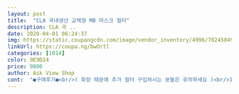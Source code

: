 ```yaml
---
layout: post 
title:  "CLA 국내생산 교체형 MB 마스크 필터" 
description: CLA 국 ..
date: 2020-04-01 06:24:37 
img: https://static.coupangcdn.com/image/vendor_inventory/4996/78245049a5999377a37ead8fb2ec003db27fba0e0fd673949682570cfdf7.jpg 
linkUrl: https://coupa.ng/bwOrtl 
categories: [1014] 
color: 9E9D24 
price: 9800 
author: Ask View Shop 
cont:  "●구매후기●<br/>( 화장 때문에 추가 필터 구입하시는 분들은 유의하세요 )<br/>1PAC 10pcs 그리고 양면 스티커<br/>CLA 마스크의 브랜딩이 너무 맘에 들어서 구매했어요.<br/><br/>MB 필터라고 합니다.<br/><br/>▷ 구성<br/>▷ 사이즈<br/>▷ 소재<br/>▷ 장점<br/>▷ 추천 마스크<br/>감각적인 브랜드에서는 어떻게 마스크를 만들었을까 하고요<br/>결정적으로 양면테이프 잘 안벗겨져서<br/>국산이라는 메리트때문에 계속 구매는 할건데.<br/>.<br/><br/>국산필터라 해서 사봤어요.<br/><br/>그럼 마스크 쓰고 벗을 때만 필터 떨어지지 않게<br/>그리고 가장 큰 단점은 부착용 양면 테이프가 별도로<br/>그리고 다른 도톰했던 3중 필터 보다 마니 얇은 거 같아요<br/>깔끔해 보이긴 하는데.<br/>.<br/><br/>더불어 필터도 입체형.<br/> 평면형 둘 다 구매해보았는데<br/>덴탈마스크나 면 마스크등 평면형 마스크에 추천하고<br/>동영상 첨부할께요.<br/> 알아서 판단해주세요.<br/><br/>들어 있어서 직접 부착해야 하니 이 또한<br/>마스크 부착 과정에서 필터를 많이 터치하게 되니<br/>마스크 필터를 자꾸 만지게 되고<br/>물론 그 제품이랑 패턴이나 마감 차이는 확실히 크게 나요<br/>볼까지 필터가 필요하진 않으니까요<br/>사용시 조금 불편한 건 감안하셔야 할 듯.<br/>.<br/><br/>사용시 조금 불편한 점이 없지 않아 있어요.<br/><br/>생각보다 패키지 사이즈도 필터 사이즈도 작습니다.<br/><br/>손 닿는 부분이 거의 없어서 쓰기 편했거든요.<br/>.<br/><br/>손을 먼저 깨끗하게 하고 필터 사용하셔야 됩니다.<br/><br/>암튼 제 점수는 10점 만점에 10점이요.<br/>.<br/>!!!<br/>양면스티커로 작접 가내수공업 방식입니다.<br/><br/>여름이라서 얇은 마스크에 얇은 필터가 코로나 방지용으로 더 적당한 더 같아요 CLA 자체가 귀도 안 아프고요 .<br/><br/>울 딸이 맘에 든다고 자기 것도 하나 사달라해서 주문 예정입니다<br/>이전에 쓰던 중국산은 오히려 개별포장에 부착시<br/>일단 개별포장이 아니고 10개씩 들어 있어서<br/>일단 마스크는 제 예상대로 이쁘고 퀄리티 있어 보이고요<br/>입체형 3D 마스크는 비추합니다.<br/><br/>입체형 필터 구매하세요.<br/> 입체형필터 사진 마지막에 올려두었어요<br/>저는 그 도톰한 3중 혹은 4중 필터 퀄리티로 생각했어요<br/>전 포기하고 면마스크안에 그냥 끼워서 사용중입니다.<br/><br/>제조과정이 비위생적이라 하고<br/>조금 불편해도 저렴히 쓰시려면 1+1 할때 쟁여두시는거 추천이지만 이 정도 얇기라면 중국에서 직구한 다른 필터가 30개에 8900원이였어서 고민해볼일이예요.<br/><br/>주의하면 그럭저럭 쓰는데 지장 없어요.<br/><br/>중국산 필터 쓰다가.<br/>.<br/><br/>지금은 필터와 함께 사용하고 코로나사태 조용해지면 필터없이 밖에 쓰고 나가도 뽐낼수 있을만큼 패션 마스크로도 제격일 듯요<br/>참고로 제가 테이프 잘못떼서 그런건지는 모르겠네요.<br/><br/>평면형 리뷰 시작할께요<br/>필터 먼저 구매하고 마스크 평이 좋아서 마스크도 추가 구매했는데 만족스럽네요<br/>필터도 믿음이 가고요<br/>하지만 CLA 같이 입체형 마스크 쓰시려면 후진하셔서<br/>하지만 입과 코만 필터가 필요하니  괜찮아요<br/>하지만 지퍼백이 아니라 비니루에 넣어쥬심;;;<br/>한 장씩 꺼내 써야하고.<br/>.<br/><br/>( 화장 때문에 추가 필터 구입하시는 분들은 유의하세요 )<br/>1PAC 10pcs 그리고 양면 스티커<br/>CLA 마스크의 브랜딩이 너무 맘에 들어서 구매했어요.<br/><br/>MB 필터라고 합니다.<br/><br/>▷ 구성<br/>▷ 사이즈<br/>▷ 소재<br/>▷ 장점<br/>▷ 추천 마스크<br/>감각적인 브랜드에서는 어떻게 마스크를 만들었을까 하고요<br/>결정적으로 양면테이프 잘 안벗겨져서<br/>국산이라는 메리트때문에 계속 구매는 할건데.<br/>.<br/><br/>국산필터라 해서 사봤어요.<br/><br/>그럼 마스크 쓰고 벗을 때만 필터 떨어지지 않게<br/>그리고 가장 큰 단점은 부착용 양면 테이프가 별도로<br/>그리고 다른 도톰했던 3중 필터 보다 마니 얇은 거 같아요<br/>깔끔해 보이긴 하는데.<br/>.<br/><br/>더불어 필터도 입체형.<br/> 평면형 둘 다 구매해보았는데<br/>덴탈마스크나 면 마스크등 평면형 마스크에 추천하고<br/>동영상 첨부할께요.<br/> 알아서 판단해주세요.<br/><br/>들어 있어서 직접 부착해야 하니 이 또한<br/>마스크 부착 과정에서 필터를 많이 터치하게 되니<br/>마스크 필터를 자꾸 만지게 되고<br/>물론 그 제품이랑 패턴이나 마감 차이는 확실히 크게 나요<br/>볼까지 필터가 필요하진 않으니까요<br/>사용시 조금 불편한 건 감안하셔야 할 듯.<br/>.<br/><br/>사용시 조금 불편한 점이 없지 않아 있어요.<br/><br/>생각보다 패키지 사이즈도 필터 사이즈도 작습니다.<br/><br/>손 닿는 부분이 거의 없어서 쓰기 편했거든요.<br/>.<br/><br/>손을 먼저 깨끗하게 하고 필터 사용하셔야 됩니다.<br/><br/>암튼 제 점수는 10점 만점에 10점이요.<br/>.<br/>!!!<br/>양면스티커로 작접 가내수공업 방식입니다.<br/><br/>여름이라서 얇은 마스크에 얇은 필터가 코로나 방지용으로 더 적당한 더 같아요 CLA 자체가 귀도 안 아프고요 .<br/><br/>울 딸이 맘에 든다고 자기 것도 하나 사달라해서 주문 예정입니다<br/>이전에 쓰던 중국산은 오히려 개별포장에 부착시<br/>일단 개별포장이 아니고 10개씩 들어 있어서<br/>일단 마스크는 제 예상대로 이쁘고 퀄리티 있어 보이고요<br/>입체형 3D 마스크는 비추합니다.<br/><br/>입체형 필터 구매하세요.<br/> 입체형필터 사진 마지막에 올려두었어요<br/>저는 그 도톰한 3중 혹은 4중 필터 퀄리티로 생각했어요<br/>전 포기하고 면마스크안에 그냥 끼워서 사용중입니다.<br/><br/>제조과정이 비위생적이라 하고<br/>조금 불편해도 저렴히 쓰시려면 1+1 할때 쟁여두시는거 추천이지만 이 정도 얇기라면 중국에서 직구한 다른 필터가 30개에 8900원이였어서 고민해볼일이예요.<br/><br/>주의하면 그럭저럭 쓰는데 지장 없어요.<br/><br/>중국산 필터 쓰다가.<br/>.<br/><br/>지금은 필터와 함께 사용하고 코로나사태 조용해지면 필터없이 밖에 쓰고 나가도 뽐낼수 있을만큼 패션 마스크로도 제격일 듯요<br/>참고로 제가 테이프 잘못떼서 그런건지는 모르겠네요.<br/><br/>평면형 리뷰 시작할께요<br/>필터 먼저 구매하고 마스크 평이 좋아서 마스크도 추가 구매했는데 만족스럽네요<br/>필터도 믿음이 가고요<br/>하지만 CLA 같이 입체형 마스크 쓰시려면 후진하셔서<br/>하지만 입과 코만 필터가 필요하니  괜찮아요<br/>하지만 지퍼백이 아니라 비니루에 넣어쥬심;;;<br/>한 장씩 꺼내 써야하고.<br/>.<br/><br/>" 
---
```

